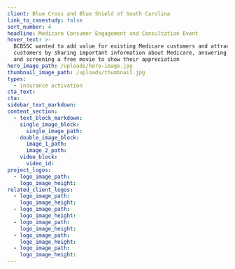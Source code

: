 ```yaml
---
client: Blue Cross and Blue Shield of South Carolina
link_to_casestudy: false
sort_number: 4
headline: Medicare Consumer Engagement and Consultation Event
hover_text: >-
  BCBSSC wanted to add value for existing Medicare customers and attract new
  customers by sharing important information about Medicare, answering questions
  and screening a free movie to show their appreciation
hero_image_path: /uploads/hero-image.jpg
thumbnail_image_path: /uploads/thumbnail.jpg
types:
  - insurance activation
cta_text:
cta:
sidebar_text_markdown:
content_section:
  - text_block_markdown:
    single_image_block:
      single_image_path:
    double_image_block:
      image_1_path:
      image_2_path:
    video_block:
      video_id:
project_logos:
  - logo_image_path:
    logo_image_height:
related_client_logos:
  - logo_image_path:
    logo_image_height:
  - logo_image_path:
    logo_image_height:
  - logo_image_path:
    logo_image_height:
  - logo_image_path:
    logo_image_height:
  - logo_image_path:
    logo_image_height:
---
```

